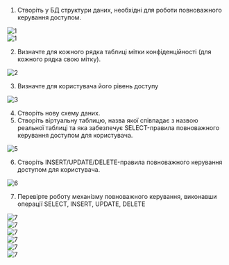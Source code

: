 1. Створіть у БД структури даних, необхідні для роботи повноважного керування доступом.

![1](https://i.imgur.com/HiVCUqF.png)<br>
![1](https://i.imgur.com/b0A0yiQ.png)

2. Визначте для кожного рядка таблиці мітки конфіденційності (для кожного рядка свою мітку).

![2](https://i.imgur.com/kzTZvvs.png)

3. Визначте для користувача його рівень доступу

![3](https://i.imgur.com/b5qIOyE.png)

4. Створіть нову схему даних.
5. Створіть віртуальну таблицю, назва якої співпадає з назвою реальної таблиці та яка забезпечує SELECT-правила повноважного керування доступом для користувача.

![5](https://i.imgur.com/1z197NO.png)

6. Створіть INSERT/UPDATE/DELETE-правила повноважного керування доступом для користувача.

![6](https://i.imgur.com/cAewlf0.png)

7. Перевірте роботу механізму повноважного керування, виконавши операції SELECT, INSERT, UPDATE, DELETE

![7](https://i.imgur.com/TGwIIVV.png)<br>
![7](https://i.imgur.com/DR73THs.png)<br>
![7](https://i.imgur.com/0QQcUh0.png)<br>
![7](https://i.imgur.com/YKWFxg3.png)<br>
![7](https://i.imgur.com/28ZjZur.png)<br>
![7](https://i.imgur.com/yj7h1iU.png)
